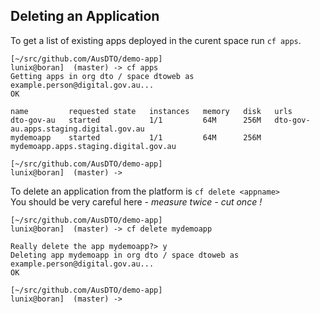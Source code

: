 ## Deleting an Application

To get a list of existing apps deployed in the curent space run `cf apps`.

``` language-html
[~/src/github.com/AusDTO/demo-app]
lunix@boran]  (master) -> cf apps
Getting apps in org dto / space dtoweb as example.person@digital.gov.au...
OK

name         requested state   instances   memory   disk   urls
dto-gov-au   started           1/1         64M      256M   dto-gov-au.apps.staging.digital.gov.au
mydemoapp    started           1/1         64M      256M   mydemoapp.apps.staging.digital.gov.au

[~/src/github.com/AusDTO/demo-app]
lunix@boran]  (master) ->
```

To delete an application from the platform is `cf delete <appname>`  
You should be very careful here - _measure twice - cut once !_

``` language-html
[~/src/github.com/AusDTO/demo-app]
lunix@boran]  (master) -> cf delete mydemoapp

Really delete the app mydemoapp?> y
Deleting app mydemoapp in org dto / space dtoweb as example.person@digital.gov.au...
OK

[~/src/github.com/AusDTO/demo-app]
lunix@boran]  (master) ->

```
